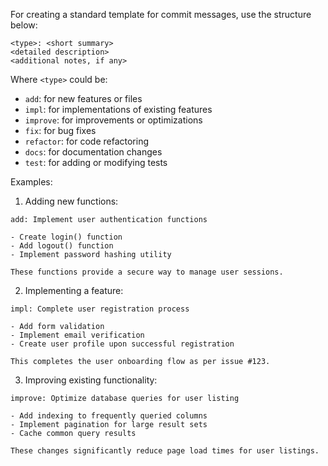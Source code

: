 For creating a standard template for commit messages, use the structure below:
```
<type>: <short summary>
<detailed description>
<additional notes, if any>
```
Where `<type>` could be:

- `add`: for new features or files
- `impl`: for implementations of existing features
- `improve`: for improvements or optimizations
- `fix`: for bug fixes
- `refactor`: for code refactoring
- `docs`: for documentation changes
- `test`: for adding or modifying tests

Examples:

1. Adding new functions:
```
add: Implement user authentication functions

- Create login() function
- Add logout() function
- Implement password hashing utility

These functions provide a secure way to manage user sessions.
```

2. Implementing a feature:
```
impl: Complete user registration process

- Add form validation
- Implement email verification
- Create user profile upon successful registration

This completes the user onboarding flow as per issue #123.
```

3. Improving existing functionality:
```
improve: Optimize database queries for user listing

- Add indexing to frequently queried columns
- Implement pagination for large result sets
- Cache common query results

These changes significantly reduce page load times for user listings.
```

